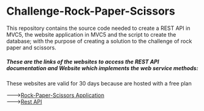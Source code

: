 # Challenge-Rock-Paper-Scissors

<p>This repository contains the source code 
needed to create a REST API in MVC5, the website application in MVC5 and the script to 
create the database; with the purpose of creating a solution to the challenge of 
rock paper and scissors.</p>

<h5>These are the links of the websites to access the REST API 
documentation and Website which implements the web service methods:</h5>

<p>These websites are valid for 30 days because are hosted with a free plan</p>

---><a href="http://endersonrockspaperscissors.azurewebsites.net/">Rock-Paper-Scissors Application</a><br/>
---><a href="http://webservicerockpaper.azurewebsites.net/Help">Rest API</a><br/>
